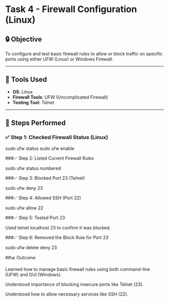 # Task 4 - Firewall Configuration (Linux)

## 🔒 Objective
To configure and test basic firewall rules to allow or block traffic on specific ports using either UFW (Linux) or Windows Firewall.

---

## 🧰 Tools Used
- **OS**: Linux
- **Firewall Tools**: UFW (Uncomplicated Firewall)
- **Testing Tool**: Telnet

---

## 🔧 Steps Performed

### ✅ Step 1: Checked Firewall Status (Linux)

sudo ufw status
sudo ufw enable

###✅ Step 2: Listed Current Firewall Rules

sudo ufw status numbered

###✅ Step 3: Blocked Port 23 (Telnet)

sudo ufw deny 23

###✅ Step 4: Allowed SSH (Port 22)

sudo ufw allow 22

###✅ Step 5: Tested Port 23

Used telnet localhost 23 to confirm it was blocked.

###✅ Step 6: Removed the Block Rule for Port 23

sudo ufw delete deny 23

##📊 Outcome

Learned how to manage basic firewall rules using both command-line (UFW) and GUI (Windows).

Understood importance of blocking insecure ports like Telnet (23).

Understood how to allow necessary services like SSH (22).
